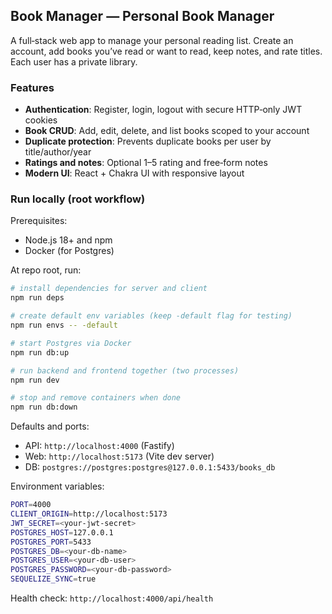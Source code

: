 ## Book Manager — Personal Book Manager

A full‑stack web app to manage your personal reading list. Create an account, add books you’ve read or want to read, keep notes, and rate titles. Each user has a private library.

### Features
- **Authentication**: Register, login, logout with secure HTTP‑only JWT cookies
- **Book CRUD**: Add, edit, delete, and list books scoped to your account
- **Duplicate protection**: Prevents duplicate books per user by title/author/year
- **Ratings and notes**: Optional 1–5 rating and free‑form notes
- **Modern UI**: React + Chakra UI with responsive layout


### Run locally (root workflow)

Prerequisites:
- Node.js 18+ and npm
- Docker (for Postgres)

At repo root, run:
```bash
# install dependencies for server and client
npm run deps

# create default env variables (keep -default flag for testing)
npm run envs -- -default

# start Postgres via Docker
npm run db:up

# run backend and frontend together (two processes)
npm run dev

# stop and remove containers when done
npm run db:down
```

Defaults and ports:
- API: `http://localhost:4000` (Fastify)
- Web: `http://localhost:5173` (Vite dev server)
- DB: `postgres://postgres:postgres@127.0.0.1:5433/books_db`

Environment variables:
```bash
PORT=4000
CLIENT_ORIGIN=http://localhost:5173
JWT_SECRET=<your-jwt-secret>
POSTGRES_HOST=127.0.0.1
POSTGRES_PORT=5433
POSTGRES_DB=<your-db-name>
POSTGRES_USER=<your-db-user>
POSTGRES_PASSWORD=<your-db-password>
SEQUELIZE_SYNC=true
```
Health check: `http://localhost:4000/api/health`

